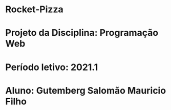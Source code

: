 # Rocket-Pizza


# Projeto da Disciplina: Programação Web
# Período letivo: 2021.1
# Aluno: Gutemberg Salomão Mauricio Filho
